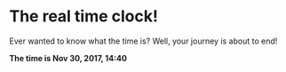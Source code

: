 # The real time clock!

Ever wanted to know what the time is? Well, your journey is about to end!

**The time is Nov 30, 2017, 14:40**